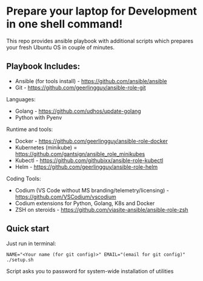 # Prepare your laptop for Development in one shell command!

This repo provides ansible playbook with additional scripts which prepares your fresh Ubuntu OS in couple of minutes.
## Playbook Includes:
- Ansible (for tools install) - https://github.com/ansible/ansible
- Git - https://github.com/geerlingguy/ansible-role-git


Languages:
- Golang - https://github.com/udhos/update-golang
- Python with Pyenv


Runtime and tools:
- Docker - https://github.com/geerlingguy/ansible-role-docker
- Kubernetes (minikube) = https://github.com/gantsign/ansible_role_minikubes
- Kubectl - https://github.com/githubixx/ansible-role-kubectl
- Helm - https://github.com/geerlingguy/ansible-role-helm


Coding Tools:
- Codium (VS Code without MS branding/telemetry/licensing) - https://github.com/VSCodium/vscodium
- Codium extensions for Python, Golang, K8s and Docker
- ZSH on steroids - https://github.com/viasite-ansible/ansible-role-zsh

## Quick start
Just run in terminal:
```
NAME="<Your name (for git config)>" EMAIL="(email for git config)" ./setup.sh
```
Script asks you to password for system-wide installation of utilities

